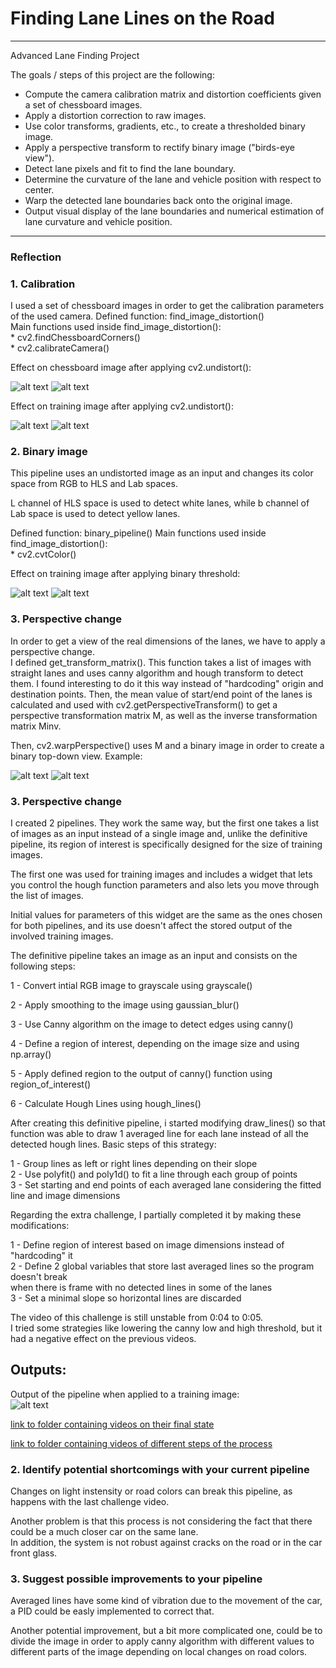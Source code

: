 # **Finding Lane Lines on the Road** 


---

Advanced Lane Finding Project

The goals / steps of this project are the following:

* Compute the camera calibration matrix and distortion coefficients given a set of chessboard images.
* Apply a distortion correction to raw images.
* Use color transforms, gradients, etc., to create a thresholded binary image.
* Apply a perspective transform to rectify binary image ("birds-eye view").
* Detect lane pixels and fit to find the lane boundary.
* Determine the curvature of the lane and vehicle position with respect to center.
* Warp the detected lane boundaries back onto the original image.
* Output visual display of the lane boundaries and numerical estimation of lane curvature and vehicle position.


[image1]: ./camera_cal/calibration3.jpg "output"
[image2]: ./camera_cal_output/out_calibration3.jpg "output"
[image3]: ./test_images/straight_lines1.jpg "output"
[image4]: ./output_images/test_calibrated_output/out_undis_straight_lines1.jpg "output"
[image5]: ./test_images/test3.jpg "output"
[image6]: ./output_images/test_binary_output/out_binary_test3.jpg "output"
[image7]: ./output_images/test_binary_output/out_binary_test3.jpg "output"
[image8]: ./output_images/test_perspective_output/out_perspective_test3.jpg "output"
[image9]: ./output_images/test_windows_output/3_gray.jpg "output"
[image10]: ./output_images/test_windows_output/3_window.jpg "output"
[image11]: ./output_images/test_windows_output/3_histogram.jpg "output"

---

### Reflection

### 1. Calibration

I used a set of chessboard images in order to get the calibration parameters of the used camera.
Defined function: find_image_distortion()  
Main functions used inside find_image_distortion():  
    * cv2.findChessboardCorners()  
    * cv2.calibrateCamera()
    
Effect on chessboard image after applying cv2.undistort():

![alt text][image1]  ![alt text][image2]  

Effect on training image after applying cv2.undistort():

![alt text][image3]  ![alt text][image4]  


### 2. Binary image

This pipeline uses an undistorted image as an input and changes its color space from RGB to HLS and Lab spaces.  

L channel of HLS space is used to detect white lanes, while b channel of Lab space is used to detect yellow lanes.

Defined function: binary_pipeline()
Main functions used inside find_image_distortion():  
    * cv2.cvtColor()
    
Effect on training image after applying binary threshold:
    
![alt text][image5]  ![alt text][image6]  

### 3. Perspective change

In order to get a view of the real dimensions of the lanes, we have to apply a perspective change.  
I defined get_transform_matrix(). This function takes a list of images with straight lanes and uses canny algorithm and hough transform to detect them. I found interesting to do it this way instead of "hardcoding" origin and destination points.
Then, the mean value of start/end point of the lanes is calculated and used with cv2.getPerspectiveTransform() to get a perspective transformation matrix M, as well as the inverse transformation matrix Minv.

Then, cv2.warpPerspective() uses M and a binary image in order to create a binary top-down view.
Example:

![alt text][image7]  ![alt text][image8]  

    
### 3. Perspective change
I created 2 pipelines. 
They work the same way, but the first one takes a list of images as an input instead of a single image and,
unlike the definitive pipeline, its region of interest is specifically designed for the size of training images.  
  
The first one was used for training images and includes a widget that lets you control the hough function parameters 
and also lets you move through the list of images.  
  
Initial values for parameters of this widget are the same as the ones chosen for both pipelines, and its use
doesn't affect the stored output of the involved training images.  

The definitive pipeline takes an image as an input and consists on the following steps:  

  1 - Convert intial RGB image to grayscale using grayscale()  

  2 - Apply smoothing to the image using gaussian_blur()  

  3 - Use Canny algorithm on the image to detect edges using canny()  

  4 - Define a region of interest, depending on the image size and using  np.array()  

  5 - Apply defined region to the output of canny() function using region_of_interest()  

  6 - Calculate Hough Lines using hough_lines()  
  
After creating this definitive pipeline, i started modifying draw_lines() so that function
was able to draw 1 averaged line for each lane instead of all the detected hough lines.
Basic steps of this strategy:  

  1 - Group lines as left or right lines depending on their slope  
  2 - Use polyfit() and poly1d() to fit a line through each group of points  
  3 - Set starting and end points of each averaged lane considering the fitted line and image dimensions  
  
Regarding the extra challenge, I partially completed it by making these modifications:  

  1 - Define region of interest based on image dimensions instead of "hardcoding" it  
  2 - Define 2 global variables that store last averaged lines so the program doesn't break  
      when there is frame with no detected lines in some of the lanes  
  3 - Set a minimal slope so horizontal lines are discarded  
  
 The video of this challenge is still unstable from 0:04 to 0:05.  
 I tried some strategies like lowering the canny low and high threshold, but it had a negative effect on the previous videos.  

## Outputs:
Output of the pipeline when applied to a training image:  
![alt text][image1]  

[link to folder containing videos on their final state](test_videos_output)  

[link to folder containing videos of different steps of the process](other_outputs)  


### 2. Identify potential shortcomings with your current pipeline


Changes on light instensity or road colors can break this pipeline, as happens with the last challenge video.   
  
Another problem is that this process is not considering the fact that there could be a much closer car on the same lane.  
In addition, the system is not robust against cracks on the road or in the car front glass.  


### 3. Suggest possible improvements to your pipeline

Averaged lines have some kind of vibration due to the movement of the car, a PID could be easly implemented to correct that.  
  
Another potential improvement, but a bit more complicated one, could be to divide the image in order to apply canny algorithm
with different values to different parts of the image depending on local changes on road colors.  
